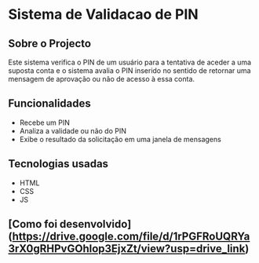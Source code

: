 <h1>Sistema de Validacao de PIN</h1>
  
## Sobre o Projecto 
  Este sistema verifica o PIN de um usuário para a tentativa de aceder a uma suposta conta e o sistema 
  avalia o PIN inserido no sentido de retornar uma mensagem de aprovação ou não de acesso à essa conta.

## Funcionalidades
  - Recebe um PIN
  - Analiza a validade ou não do PIN
  - Exibe o resultado da solicitação em uma janela de mensagens

## Tecnologias usadas 
  - HTML 
  - CSS
  - JS

## [Como foi desenvolvido] (https://drive.google.com/file/d/1rPGFRoUQRYa3rX0gRHPvGOhlop3EjxZt/view?usp=drive_link)
  

